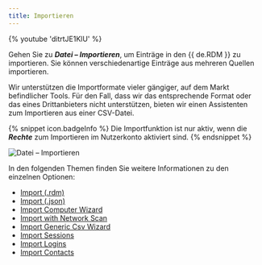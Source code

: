 ```yaml
---
title: Importieren
---
```

{% youtube 'ditrtJE1KlU' %}  

Gehen Sie zu ***Datei – Importieren***, um Einträge in den {{ de.RDM }} zu importieren. Sie können verschiedenartige Einträge aus mehreren Quellen importieren.  

Wir unterstützen die Importformate vieler gängiger, auf dem Markt befindlicher Tools. Für den Fall, dass wir das entsprechende Format oder das eines Drittanbieters nicht unterstützen, bieten wir einen Assistenten zum Importieren aus einer CSV-Datei. 

{% snippet icon.badgeInfo %} 
Die Importfunktion ist nur aktiv, wenn die ***Rechte*** zum Importieren im Nutzerkonto aktiviert sind. 
{% endsnippet %}
 
![Datei – Importieren](https://webdevolutions.azureedge.net/docs/de/rdm/windows/clip11281.png) 

In den folgenden Themen finden Sie weitere Informationen zu den einzelnen Optionen:  

* [Import (.rdm)](/rdm/windows/commands/file/import/rdm/) 
* [Import (.json)](/rdm/windows/commands/file/import/json/) 
* [Import Computer Wizard](/rdm/windows/commands/file/import/computer-wizard/) 
* [Import with Network Scan](/rdm/windows/commands/file/import/network-scan/) 
* [Import Generic Csv Wizard](/rdm/windows/commands/file/import/generic-csv-wizard/) 
* [Import Sessions](/rdm/windows/commands/file/import/sessions/) 
* [Import Logins](/rdm/windows/commands/file/import/logins/) 
* [Import Contacts](/rdm/windows/commands/file/import/contacts/) 
